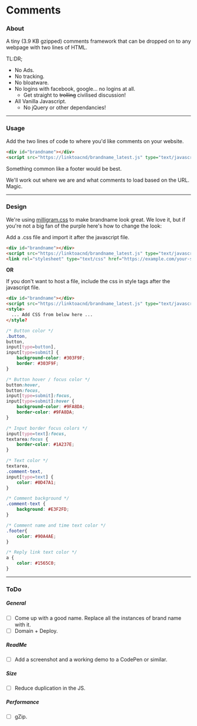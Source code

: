 # Comments

### About

A tiny (3.9 KB gzipped) comments framework that can be dropped on to any webpage with two lines of HTML.


TL:DR;

- No Ads.
- No tracking.
- No bloatware.
- No logins with facebook, google... no logins at all.
  - Get straight to ~~trolling~~ civilised discussion!
- All Vanilla Javascript. 
  - No jQuery or other dependancies! 


---


### Usage

Add the two lines of code to where you'd like comments on your website.

```html
<div id="brandname"></div>
<script src="https://linktoacnd/brandname_latest.js" type="text/javascript" integrity="abc123"></script>
```

Something common like a footer would be best. 

We'll work out where we are and what comments to load based on the URL. Magic.


---


### Design

We're using [milligram.css](https://github.com/milligram/milligram) to make brandname look great. We love it, but if you're not a big fan of the purple here's how to change the look:

Add a .css file and import it after the javascript file.

```html
<div id="brandname"></div>
<script src="https://linktoacnd/brandname_latest.js" type="text/javascript" integrity="abc123"></script>
<link rel="stylesheet" type="text/css" href="https://example.com/your-styles-overrides.css" />
```

**OR**

If you don't want to host a file, include the css in style tags after the javascript file.
```html
<div id="brandname"></div>
<script src="https://linktoacnd/brandname_latest.js" type="text/javascript" integrity="abc123"></script>
<style>
  ... Add CSS from below here ...
</style?
```

```css
/* Button color */
.button,
button,
input[type=button],
input[type=submit] {
    background-color: #303F9F;
    border: #303F9F;
}

/* Button hover / focus color */
button:hover,
button:focus,
input[type=submit]:focus,
input[type=submit]:hover {
    background-color: #9FA8DA;
    border-color: #9FA8DA;
}

/* Input border focus colors */
input[type=text]:focus,
textarea:focus {
    border-color: #1A237E;
}

/* Text color */
textarea,
.comment-text,
input[type=text] {
    color: #0D47A1;
}

/* Comment background */
.comment-text {
    background: #E3F2FD;
}

/* Comment name and time text color */
.footer{
    color: #90A4AE;
}

/* Reply link text color */
a {
    color: #1565C0;
}

```


---


### ToDo

##### General

- [ ] Come up with a good name. Replace all the instances of brand name with it.
- [ ] Domain + Deploy.

##### ReadMe

- [ ] Add a screenshot and a working demo to a CodePen or similar.

##### Size

- [ ] Reduce duplication in the JS.

##### Performance

- [ ] gZip.
